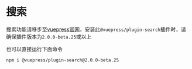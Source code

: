 # 搜索

搜索功能请移步至<a href="https://v2.vuepress.vuejs.org/zh/reference/plugin/search.html#issearchable">vuepress官网</a>，安装此`@vuepress/plugin-search`插件时，请确保插件版本为`2.0.0-beta.25`或以上

也可以直接运行下面命令

```shell
npm i @vuepress/plugin-search@2.0.0-beta.25
```

